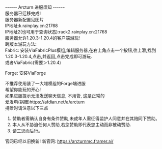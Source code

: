 ------ Arcturn 进服须知 ------  
服务器已迁移完成!  
服务器新配置见图片  
IP地址:k.rainplay.cn:21768  
IP地址2(也可用于查询状态):rack2.rainplay.cn:21768  
服务器允许1.20.3-1.20.4的客户端游玩!  
跨版本游玩方法:  
Fabric: 安装ViaFabricPlus模组,编辑服务器,在右上角点击一个按钮,往上滑,找到1.20.3-1.20.4,点击,并返回,点击完成即可游玩.  
或者ViaFabric(需要＞1.20.4)  

Forge: 安装ViaForge  

不推荐使用装了一大堆模组的Forge端进服  
希望你能玩的开心!  
如果进服提示无法发送聊天信息, 不用管, 这是正常的  
爱发电(捐赠)https://afdian.net/a/arcturn  
捐赠时请注意以下三点
1. 赞助者需确认自身有条件赞助,未成年人需征得监护人同意并在其陪同下赞助。
2. 本人从不胁迫任何人赞助,若您赞助即代表您主动而非被动赞助.
3. 请三思而后行。

官网已经以旧换新! 新官网: https://arcturnmc.framer.ai/